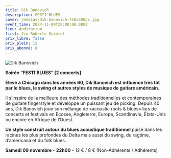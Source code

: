 ```yaml
---
title: Dik Banovich
description: FESTI'BLUES
cover: /medias/dik-banovich-750x500px.jpg
event_time: 2024-11-09T22:00:00.000Z
lieu: Auditorium
first: Jim Roberts Quintet
prix_libre: false
prix_plein: 12
prix_abonné: 8
---
```

![Dik Banovich](/medias/dik-banovich-750x500px.jpg "FESTI'BLUES")

**Soirée “FESTI’BLUES” \[2 concerts]**

**Élevé à Chicago dans les années 60, Dik Banovich est influencé très tôt par le blues, le swing et autres styles de musique de guitare américain.** 

Il s’inspire de la meilleure des méthodes traditionnelles et contemporaines de guitare fingerstyle et développe un puissant jeu de picking. Depuis 40 ans, Dik Banovich joue son mélange de «acoustic roots & blues» lors de concerts et festivals en Ecosse, Angleterre, Europe, Scandinavie, États-Unis ou encore en Afrique de l’Ouest. 

**Un style construit autour du blues acoustique traditionnel** puisé dans les racines les plus profondes du Delta mais aussi du swing, du ragtime, d’americana et du folk blues.

**Samedi 09 novembre** - **22h00** - 12 € / 8 € (Non-Adhérents / Adhérents)